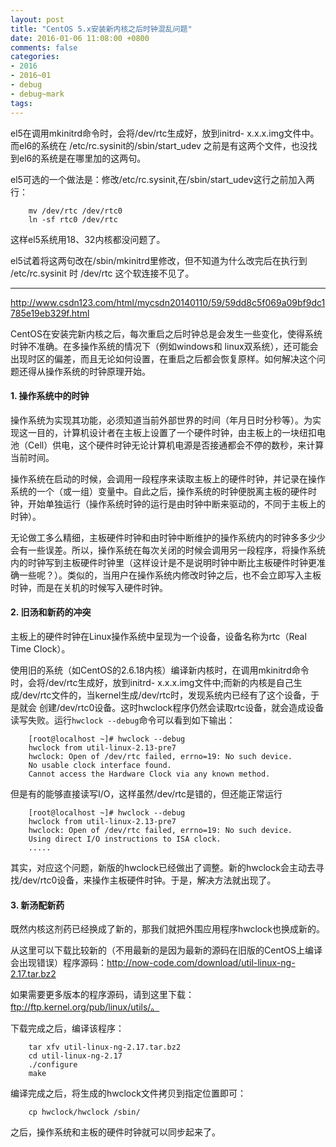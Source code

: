 ```yaml
---
layout: post
title: "CentOS 5.x安装新内核之后时钟混乱问题"
date: 2016-01-06 11:08:00 +0800
comments: false
categories:
- 2016
- 2016~01
- debug
- debug~mark
tags:
---
```


el5在调用mkinitrd命令时，会将/dev/rtc生成好，放到initrd- x.x.x.img文件中。而el6的系统在 /etc/rc.sysinit的/sbin/start_udev 之前是有这两个文件，也没找到el6的系统是在哪里加的这两句。

el5可选的一个做法是：修改/etc/rc.sysinit,在/sbin/start_udev这行之前加入两行：
```
	mv /dev/rtc /dev/rtc0
	ln -sf rtc0 /dev/rtc
```
这样el5系统用18、32内核都没问题了。

el5试着将这两句改在/sbin/mkinitrd里修改，但不知道为什么改完后在执行到 /etc/rc.sysinit 时 /dev/rtc 这个软连接不见了。

------------------

http://www.csdn123.com/html/mycsdn20140110/59/59dd8c5f069a09bf9dc1785e19eb329f.html

CentOS在安装完新内核之后，每次重启之后时钟总是会发生一些变化，使得系统时钟不准确。在多操作系统的情况下（例如windows和 linux双系统），还可能会出现时区的偏差，而且无论如何设置，在重启之后都会恢复原样。如何解决这个问题还得从操作系统的时钟原理开始。

#### 1. 操作系统中的时钟

操作系统为实现其功能，必须知道当前外部世界的时间（年月日时分秒等）。为实现这一目的，计算机设计者在主板上设置了一个硬件时钟，由主板上的一块纽扣电池（Cell）供电，这个硬件时钟无论计算机电源是否接通都会不停的数秒，来计算当前时间。

操作系统在启动的时候，会调用一段程序来读取主板上的硬件时钟，并记录在操作系统的一个（或一组）变量中。自此之后，操作系统的时钟便脱离主板的硬件时钟，开始单独运行（操作系统时钟的运行是由时钟中断来驱动的，不同于主板上的时钟）。

无论做工多么精细，主板硬件时钟和由时钟中断维护的操作系统内的时钟多多少少会有一些误差。所以，操作系统在每次关闭的时候会调用另一段程序，将操作系统 内的时钟写到主板硬件时钟里（这样设计是不是说明时钟中断比主板硬件时钟更准确一些呢？）。类似的，当用户在操作系统内修改时钟之后，也不会立即写入主板 时钟，而是在关机的时候写入硬件时钟。

#### 2. 旧汤和新药的冲突
主板上的硬件时钟在Linux操作系统中呈现为一个设备，设备名称为rtc（Real Time Clock）。

使用旧的系统（如CentOS的2.6.18内核）编译新内核时，在调用mkinitrd命令时，会将/dev/rtc生成好，放到initrd- x.x.x.img文件中;而新的内核是自己生成/dev/rtc文件的，当kernel生成/dev/rtc时，发现系统内已经有了这个设备，于是就会 创建/dev/rtc0设备。这时hwclock程序仍然会读取rtc设备，就会造成设备读写失败。运行`hwclock --debug`命令可以看到如下输出：
```
	[root@localhost ~]# hwclock --debug
	hwclock from util-linux-2.13-pre7
	hwclock: Open of /dev/rtc failed, errno=19: No such device.
	No usable clock interface found.
	Cannot access the Hardware Clock via any known method.
```
但是有的能够直接读写I/O，这样虽然/dev/rtc是错的，但还能正常运行
```
	[root@localhost ~]# hwclock --debug
	hwclock from util-linux-2.13-pre7
	hwclock: Open of /dev/rtc failed, errno=19: No such device.
	Using direct I/O instructions to ISA clock.
	.....
```

其实，对应这个问题，新版的hwclock已经做出了调整。新的hwclock会主动去寻找/dev/rtc0设备，来操作主板硬件时钟。于是，解决方法就出现了。

#### 3. 新汤配新药
既然内核这剂药已经换成了新的，那我们就把外围应用程序hwclock也换成新的。

从这里可以下载比较新的（不用最新的是因为最新的源码在旧版的CentOS上编译会出现错误）程序源码：http://now-code.com/download/util-linux-ng-2.17.tar.bz2 

如果需要更多版本的程序源码，请到这里下载：ftp://ftp.kernel.org/pub/linux/utils/。

下载完成之后，编译该程序：
```
	tar xfv util-linux-ng-2.17.tar.bz2
	cd util-linux-ng-2.17
	./configure
	make
```
编译完成之后，将生成的hwclock文件拷贝到指定位置即可：
```
	cp hwclock/hwclock /sbin/
```

之后，操作系统和主板的硬件时钟就可以同步起来了。 


